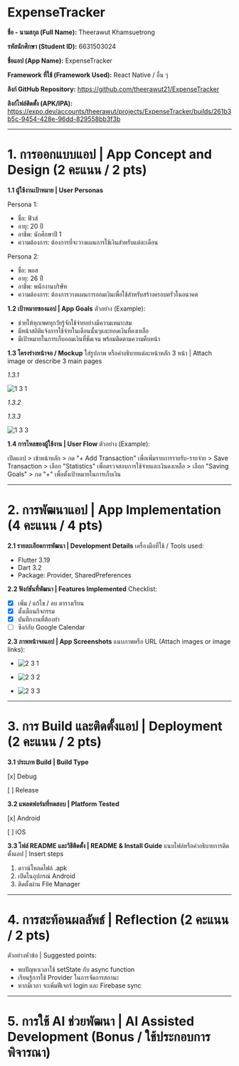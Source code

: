 # ExpenseTracker
**ชื่อ - นามสกุล (Full Name):** Theerawut Khamsuetrong

**รหัสนักศึกษา (Student ID):** 6631503024

**ชื่อแอป (App Name):** ExpenseTracker

**Framework ที่ใช้ (Framework Used):** React Native / อื่น ๆ

**ลิงก์ GitHub Repository:** https://github.com/theerawut21/ExpenseTracker

**ลิงก์ไฟล์ติดตั้ง (APK/IPA):** https://expo.dev/accounts/theerawut/projects/ExpenseTracker/builds/261b3b5c-9454-428e-96dd-829558bb3f3b

---

# 1. การออกแบบแอป | App Concept and Design (2 คะแนน / 2 pts)
**1.1 ผู้ใช้งานเป้าหมาย | User Personas**

Persona 1:  
- ชื่อ: ฟิวส์ 
- อายุ: 20 ปี  
- อาชีพ: นักศึกษาปี 1  
- ความต้องการ: ต้องการที่จะวางแผนการใช้เงินสำหรับแต่ละเดือน

Persona 2:  
- ชื่อ: พอส  
- อายุ: 26 ปี  
- อาชีพ: พนักงานบริษัท  
- ความต้องการ: ต้องการวางแผนการออมเงินเพื่อใช้สำหรับสร้างครอบครัวในอนาคต

**1.2 เป้าหมายของแอป | App Goals**
ตัวอย่าง (Example):

- ช่วยให้ทุกเพศทุกวัยรู้จักใช้จ่ายอย่างมีความเหมาะสม
- มีหน้าสถิติแจ้งการใช้จ่ายในเดือนนั้นๆและยอดเงินที่คงเหลือ
- มีเป้าหมายในการเก็บออมเงินที่ชัดเจน พร้อมติดตามความคืบหน้า

**1.3 โครงร่างหน้าจอ / Mockup**
ใส่รูปภาพ หรือคำอธิบายแต่ละหน้าหลัก 3 หน้า | Attach image or describe 3 main pages
  
  *1.3.1* 
  
  ![1 3 1](https://github.com/user-attachments/assets/9cb4c2c2-9ab5-4c44-8073-3577458b3c7d)


  *1.3.2*
  
  


  *1.3.3*
  
  ![1 3 3](https://github.com/user-attachments/assets/a373dae4-cf7b-4bf0-ab01-f00fd7a0ffe8)
  

**1.4 การไหลของผู้ใช้งาน | User Flow**
ตัวอย่าง (Example):

เปิดแอป > เข้าหน้าหลัก > กด "+ Add Transaction" เพื่อเพิ่มรายการรายรับ-รายจ่าย > Save Transaction > เลือก "Statistics" เพื่อตรวจสอบการใช้จ่ายและเงินคงเหลือ > เลือก "Saving Goals" > กด "+" เพื่อตั้งเป้าหมายในการเก็บเงิน 

---

# 2. การพัฒนาแอป | App Implementation (4 คะแนน / 4 pts)
**2.1 รายละเอียดการพัฒนา | Development Details**
เครื่องมือที่ใช้ / Tools used:

- Flutter 3.19
- Dart 3.2
- Package: Provider, SharedPreferences

**2.2 ฟังก์ชันที่พัฒนา | Features Implemented**
Checklist:

- [x] เพิ่ม / แก้ไข / ลบ ตารางเรียน
- [x] ตั้งเตือนกิจกรรม
- [x] บันทึกงานที่ต้องทำ
- [ ] ซิงก์กับ Google Calendar

**2.3 ภาพหน้าจอแอป | App Screenshots**
แนบภาพหรือ URL (Attach images or image links):

- ![2 3 1](https://github.com/user-attachments/assets/ab38453e-0a60-410c-a4cb-199b807a05bb)

- ![2 3 2](https://github.com/user-attachments/assets/99534c0b-ae90-495b-be91-4055cfef7514)

- ![2 3 3](https://github.com/user-attachments/assets/219695c0-8380-45b7-9a1f-f4727c194623)


---

# 3. การ Build และติดตั้งแอป | Deployment (2 คะแนน / 2 pts)
**3.1 ประเภท Build | Build Type**

[x] Debug

[ ] Release

**3.2 แพลตฟอร์มที่ทดสอบ | Platform Tested**

[x] Android

[ ] iOS

**3.3 ไฟล์ README และวิธีติดตั้ง | README & Install Guide**
แนบไฟล์หรือคำอธิบายการติดตั้งแอป | Insert steps

1. ดาวน์โหลดไฟล์ .apk
2. เปิดในอุปกรณ์ Android
3. ติดตั้งผ่าน File Manager

---

# 4. การสะท้อนผลลัพธ์ | Reflection (2 คะแนน / 2 pts)
ตัวอย่างหัวข้อ | Suggested points:

- พบปัญหาเวลาใช้ setState กับ async function
- เรียนรู้การใช้ Provider ในการจัดการสถานะ
- หากมีเวลา จะเพิ่มฟีเจอร์ login และ Firebase sync

---

# 5. การใช้ AI ช่วยพัฒนา | AI Assisted Development (Bonus / ใช้ประกอบการพิจารณา)
